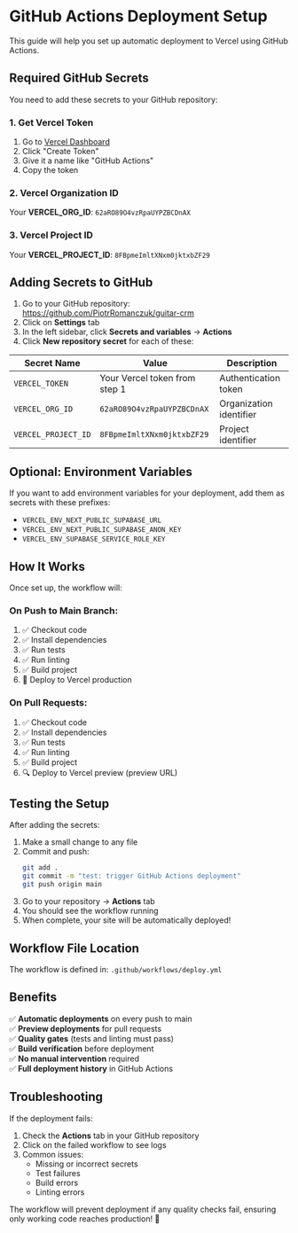 # GitHub Actions Deployment Setup

This guide will help you set up automatic deployment to Vercel using GitHub Actions.

## Required GitHub Secrets

You need to add these secrets to your GitHub repository:

### 1. Get Vercel Token

1. Go to [Vercel Dashboard](https://vercel.com/account/tokens)
2. Click "Create Token"
3. Give it a name like "GitHub Actions"
4. Copy the token

### 2. Vercel Organization ID

Your **VERCEL_ORG_ID**: `62aRO89O4vzRpaUYPZBCDnAX`

### 3. Vercel Project ID

Your **VERCEL_PROJECT_ID**: `8FBpmeImltXNxm0jktxbZF29`

## Adding Secrets to GitHub

1. Go to your GitHub repository: https://github.com/PiotrRomanczuk/guitar-crm
2. Click on **Settings** tab
3. In the left sidebar, click **Secrets and variables** → **Actions**
4. Click **New repository secret** for each of these:

| Secret Name | Value | Description |
|-------------|-------|-------------|
| `VERCEL_TOKEN` | Your Vercel token from step 1 | Authentication token |
| `VERCEL_ORG_ID` | `62aRO89O4vzRpaUYPZBCDnAX` | Organization identifier |
| `VERCEL_PROJECT_ID` | `8FBpmeImltXNxm0jktxbZF29` | Project identifier |

## Optional: Environment Variables

If you want to add environment variables for your deployment, add them as secrets with these prefixes:

- `VERCEL_ENV_NEXT_PUBLIC_SUPABASE_URL`
- `VERCEL_ENV_NEXT_PUBLIC_SUPABASE_ANON_KEY`
- `VERCEL_ENV_SUPABASE_SERVICE_ROLE_KEY`

## How It Works

Once set up, the workflow will:

### On Push to Main Branch:

1. ✅ Checkout code
2. ✅ Install dependencies
3. ✅ Run tests
4. ✅ Run linting
5. ✅ Build project
6. 🚀 Deploy to Vercel production

### On Pull Requests:

1. ✅ Checkout code
2. ✅ Install dependencies
3. ✅ Run tests
4. ✅ Run linting
5. ✅ Build project
6. 🔍 Deploy to Vercel preview (preview URL)

## Testing the Setup

After adding the secrets:

1. Make a small change to any file
2. Commit and push:
   ```bash
   git add .
   git commit -m "test: trigger GitHub Actions deployment"
   git push origin main
   ```
3. Go to your repository → **Actions** tab
4. You should see the workflow running
5. When complete, your site will be automatically deployed!

## Workflow File Location

The workflow is defined in: `.github/workflows/deploy.yml`

## Benefits

✅ **Automatic deployments** on every push to main  
✅ **Preview deployments** for pull requests  
✅ **Quality gates** (tests and linting must pass)  
✅ **Build verification** before deployment  
✅ **No manual intervention** required  
✅ **Full deployment history** in GitHub Actions

## Troubleshooting

If the deployment fails:

1. Check the **Actions** tab in your GitHub repository
2. Click on the failed workflow to see logs
3. Common issues:
   - Missing or incorrect secrets
   - Test failures
   - Build errors
   - Linting errors

The workflow will prevent deployment if any quality checks fail, ensuring only working code reaches production! 🚀
